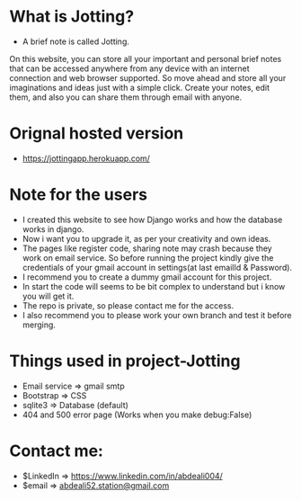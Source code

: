 # What is Jotting?

- A brief note is called Jotting.

On this website, you can store all your important and personal brief notes that can be accessed anywhere from any device with an internet connection and web browser supported. So move ahead and store all your imaginations and ideas just with a simple click. Create your notes, edit them, and also you can share them through email with anyone.

# Orignal hosted version

- https://jottingapp.herokuapp.com/

# Note for the users

- I created this website to see how Django works and how the database works in django. 
- Now i want you to upgrade it, as per your creativity and own ideas.
- The pages like register code, sharing note may crash because they work on email service.  So before running the project kindly give the credentials of your gmail account in settings(at last emailId & Password).
- I recommend you to create a dummy gmail account for this project.
- In start the code will seems to be bit complex to understand but i know you will get it.
- The repo is private, so please contact me for the access.
- I also recommend you to please work your own branch and test it before merging.

# Things used in project-Jotting

- Email service => gmail smtp 
- Bootstrap => CSS
- sqlite3 => Database (default)
- 404 and 500 error page (Works when you make debug:False)

# Contact me:

- $LinkedIn =>  https://www.linkedin.com/in/abdeali004/ 
- $email =>     abdeali52.station@gmail.com